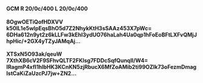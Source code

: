 #### GCM R 20/0c/400 L 20/0c/400
**8OgwOETiQofHDXVV**<br/>**k50lL1e5wlpEqsBhO5d7Z2NhykKtH3sSAAz453X7pWc=**<br/>**6DHa612n9yt2z6kLLFw3kEhl3ydUO76haLah4Ua0qp1hFoEoBFtLXFvQMjJhpHic/+2GX4yTZyJAMqAj...**<br/><br/>
**XTSxN5O93ak/qeuW**<br/>**7XthXB6cV2F9SFhvQLTF2FKlsg7FDDcSqfQunqII/W4=**<br/>**IRagmP4xfI1hlbHK3KCnKN5zjRbucX6MfZoAMib2ti99OZIk73oFezmDmaglstCaKiZaUzcPJ7jw+ZN2...**